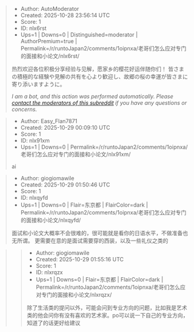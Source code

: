> - Author: AutoModerator
> - Created: 2025-10-28 23:56:14 UTC
> - Score: 1
> - ID: nlx6rst
> - Ups=1 | Downs=0 | Distinguished=moderator | AuthorPremium=true | Permalink=/r/runtoJapan2/comments/1oipnxa/老哥们怎么应对专门的面接和小论文/nlx6rst/
>
> 热烈欢迎各位积极分享经验与见解，愿家乡的樱花好运伴随你们！
> 皆さまの積極的な経験や見解の共有を心より歓迎し、故郷の桜の幸運が皆さまに寄り添いますように。
> 
> *I am a bot, and this action was performed automatically. Please [contact the moderators of this subreddit](/message/compose/?to=/r/runtoJapan2) if you have any questions or concerns.*

> - Author: Easy_Flan7871
> - Created: 2025-10-29 00:09:10 UTC
> - Score: 1
> - ID: nlx91xm
> - Ups=1 | Downs=0 | Permalink=/r/runtoJapan2/comments/1oipnxa/老哥们怎么应对专门的面接和小论文/nlx91xm/
>
> ai

> - Author: giogiomawile
> - Created: 2025-10-29 01:50:46 UTC
> - Score: 1
> - ID: nlxqyfd
> - Ups=1 | Downs=0 | Flair=东京都 | FlairColor=dark | Permalink=/r/runtoJapan2/comments/1oipnxa/老哥们怎么应对专门的面接和小论文/nlxqyfd/
>
> 面试和小论文大概率不会很难的，很可能就是看你的日语水平，不做准备也无所谓。
> 更需要在意的是面试需要穿的西装，以及一些礼仪之类的

>> - Author: giogiomawile
>> - Created: 2025-10-29 01:55:16 UTC
>> - Score: 1
>> - ID: nlxrqzx
>> - Ups=1 | Downs=0 | Flair=东京都 | FlairColor=dark | Permalink=/r/runtoJapan2/comments/1oipnxa/老哥们怎么应对专门的面接和小论文/nlxrqzx/
>>
>> 除了生活类的提问以外，可能会问到专业方向的问题，比如我是艺术类的他会问你有没有喜欢的艺术家。po可以说一下自己的专业方向，知道了的话更好给建议
